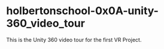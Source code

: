 # holbertonschool-0x0A-unity-360_video_tour
This is the Unity 360 video tour for the first VR Project.
